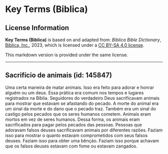 # Key Terms (Biblica)

## License Information

**Key Terms (Biblica)** is based on and adapted from: _Biblica Bible Dictionary_, [Biblica, Inc.](https://www.biblica.com/), 2023, which is licensed under a [CC BY-SA 4.0 license](https://creativecommons.org/licenses/by-sa/4.0/legalcode.en).

This markdown version is provided under the same license.



--------------------------------

## Sacrifício de animais (id: 145847)

Uma certa maneira de matar animais. Isso era feito para adorar e honrar alguém ou um deus. Essa prática era comum nos tempos e lugares registrados na Bíblia. Seguidores do verdadeiro Deus sacrificavam animais para mostrar que estavam se afastando do pecado. A morte do animal era um sinal da morte e do dano que o pecado traz. Também era um sinal do castigo pelos pecados que os seres humanos cometem. Animais eram mortos em vez de seres humanos. Dessa forma, os animais eram sacrificados para pagar pelos pecados das pessoas. Pessoas que adoravam falsos deuses sacrificavam animais por diferentes razões. Faziam isso para mostrar o quanto estavam comprometidos com seus falsos deuses. Faziam isso para obter uma bênção. Faziam isso porque achavam que os falsos deuses estavam com fome ou estavam zangados.


